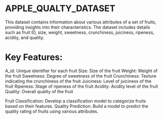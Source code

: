 # APPLE_QUALTY_DATASET
This dataset contains information about various attributes of a set of fruits, providing insights into their characteristics. 
The dataset includes details such as fruit ID, size, weight, sweetness, crunchiness, juiciness, ripeness, acidity, and quality.


# Key Features:
A_id: Unique identifier for each fruit
Size: Size of the fruit
Weight: Weight of the fruit
Sweetness: Degree of sweetness of the fruit
Crunchiness: Texture indicating the crunchiness of the fruit
Juiciness: Level of juiciness of the fruit
Ripeness: Stage of ripeness of the fruit
Acidity: Acidity level of the fruit
Quality: Overall quality of the fruit

Fruit Classification: Develop a classification model to categorize fruits based on their features.
Quality Prediction: Build a model to predict the quality rating of fruits using various attributes.
